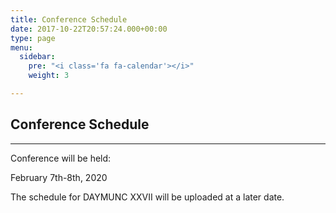 ```yaml
---
title: Conference Schedule
date: 2017-10-22T20:57:24.000+00:00
type: page
menu:
  sidebar:
    pre: "<i class='fa fa-calendar'></i>"
    weight: 3

---
```

## Conference Schedule

***

Conference will be held:

February 7th-8th, 2020

The schedule for DAYMUNC XXVII will be uploaded at a later date.